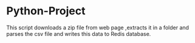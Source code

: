 # Python-Project
This script downloads a zip file from web page ,extracts it in a folder and parses the csv file and writes this data to Redis database.
